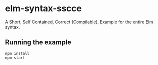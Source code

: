 # elm-syntax-sscce
A Short, Self Contained, Correct (Compilable), Example for the entire Elm syntax. 

## Running the example 

    npm install 
    npm start 
